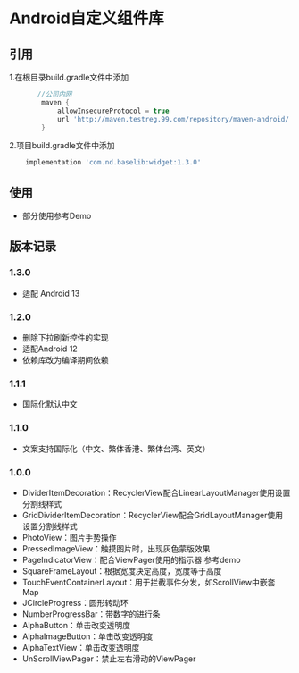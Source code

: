 # Android自定义组件库

## 引用

1.在根目录build.gradle文件中添加

```gradle
       //公司内网
        maven {
            allowInsecureProtocol = true
            url 'http://maven.testreg.99.com/repository/maven-android/'
        }
 ```

2.项目build.gradle文件中添加

```gradle
    implementation 'com.nd.baselib:widget:1.3.0'
```

## 使用

- 部分使用参考Demo


## 版本记录

### 1.3.0
- 适配 Android 13

### 1.2.0

- 删除下拉刷新控件的实现
- 适配Android 12
- 依赖库改为编译期间依赖

### 1.1.1

- 国际化默认中文

### 1.1.0

- 文案支持国际化（中文、繁体香港、繁体台湾、英文）

### 1.0.0

- DividerItemDecoration：RecyclerView配合LinearLayoutManager使用设置分割线样式
- GridDividerItemDecoration：RecyclerView配合GridLayoutManager使用设置分割线样式
- PhotoView：图片手势操作
- PressedImageView：触摸图片时，出现灰色蒙版效果
- PageIndicatorView：配合ViewPager使用的指示器 参考demo
- SquareFrameLayout：根据宽度决定高度，宽度等于高度
- TouchEventContainerLayout：用于拦截事件分发，如ScrollView中嵌套Map
- JCircleProgress：圆形转动环
- NumberProgressBar：带数字的进行条
- AlphaButton：单击改变透明度
- AlphaImageButton：单击改变透明度
- AlphaTextView：单击改变透明度
- UnScrollViewPager：禁止左右滑动的ViewPager
